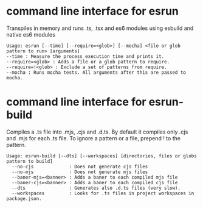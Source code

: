 # command line interface for esrun

Transpiles in memory and runs .ts, .tsx and es6 modules using esbuild and native es6 modules

```
Usage: esrun [--time] [--require=<glob>] [--mocha] <file or glob pattern to run> [arguments]
--time : Measure the process execution time and prints it.
--require=<glob> : Adds a file or a glob pattern to require.
--require=!<glob> : Exclude a set of patterns from require.
--mocha : Runs mocha tests. All arguments after this are passed to mocha.
```

# command line interface for esrun-build

Compiles a .ts file into .mjs, .cjs and .d.ts.
By default it compiles only .cjs and .mjs for each .ts file.
To ignore a pattern or a file, prepend ! to the pattern.

```
Usage: esrun-build [--dts] [--workspaces] [directories, files or globs pattern to build]
  --no-cjs             : Does not generate cjs files
  --no-mjs             : Does not generate mjs files
  --baner-mjs=<banner> : Adds a baner to each compiled mjs file
  --baner-cjs=<banner> : Adds a baner to each compiled cjs file
  --dts                : Generates also .d.ts files (very slow).
  --workspaces         : Looks for .ts files in project workspaces in package.json.
```
